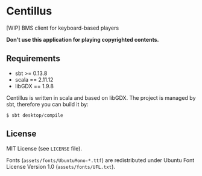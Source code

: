 Centillus
============================================================
[WIP] BMS client for keyboard-based players

**Don't use this application for playing copyrighted contents.**

Requirements
--------------------------------------------------

* sbt >= 0.13.8
* scala == 2.11.12
* libGDX == 1.9.8

Centillus is written in scala and based on libGDX.
The project is managed by sbt, therefore you can build it by:
```
$ sbt desktop/compile
```

License
--------------------------------------------------

MIT License (see `LICENSE` file).

Fonts (`assets/fonts/UbuntuMono-*.ttf`) are redistributed
under Ubuntu Font License Version 1.0 (`assets/fonts/UFL.txt`).
